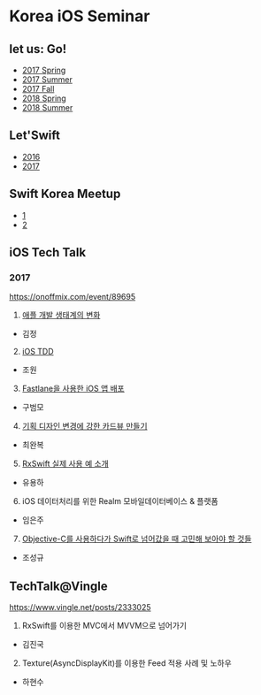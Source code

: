 # Korea iOS Seminar

## let us: Go!

* [2017 Spring](https://iosdevkor.github.io/let_us_go_2017_spring_review/)
* [2017 Summer](https://iosdevkor.github.io/let_us_go_2017_summer_review/)
* [2017 Fall](https://iosdevkor.github.io/let_us_go_2017_fall_review/)
* [2018 Spring](https://iosdevkor.github.io/let_us_go_2018_spring_review/)
* [2018 Summer](https://iosdevkor.github.io/let_us_go_2018_summer/)

## Let'Swift

* [2016](http://letswift.kr/2016/)
* [2017](http://letswift.kr/2017/)

## Swift Korea Meetup

* [1](https://swiftkorea.github.io/meetup/1)
* [2](https://swiftkorea.github.io/meetup/2)

## iOS Tech Talk

### 2017

https://onoffmix.com/event/89695

1. [애플 개발 생태계의 변화](https://academy.realm.io/kr/posts/apple-trend-2017/)
  * 김정
2. [iOS TDD](https://academy.realm.io/kr/posts/ios-tdd-test-driven-development/)
  * 조원
3. [Fastlane을 사용한 iOS 앱 배포](https://academy.realm.io/kr/posts/automate-ios-screenshots-with-fastlane-snapshot/)
  * 구범모
4. [기획 디자인 변경에 강한 카드뷰 만들기](https://academy.realm.io/kr/posts/how-to-make-cardview-ios-tech-talk/)
  * 최완복
5. [RxSwift 실제 사용 예 소개](https://academy.realm.io/kr/posts/how-to-use-rxswift-with-simple-examples-ios-techtalk/)
  * 유용하
6. iOS 데이터처리를 위한 Realm 모바일데이터베이스 & 플랫폼
  * 임은주
7. [Objective-C를 사용하다가 Swift로 넘어갔을 때 고민해 보아야 할 것들](https://academy.realm.io/kr/posts/from-objective-c-to-swift-ios-techtalk/)
  * 조성규

## TechTalk@Vingle

https://www.vingle.net/posts/2333025

1. RxSwift를 이용한 MVC에서 MVVM으로 넘어가기
  * 김진국
2. Texture(AsyncDisplayKit)를 이용한 Feed 적용 사례 및 노하우
  * 하현수
